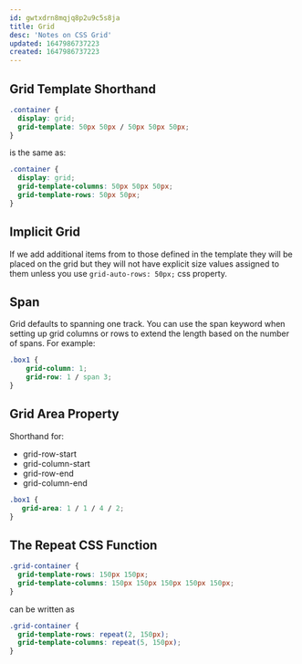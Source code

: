 ```yaml
---
id: gwtxdrn8mqjq8p2u9c5s8ja
title: Grid
desc: 'Notes on CSS Grid'
updated: 1647986737223
created: 1647986737223
---
```

## Grid Template Shorthand

```css
.container {
  display: grid;
  grid-template: 50px 50px / 50px 50px 50px;
}
```

is the same as:

```css
.container {
  display: grid;
  grid-template-columns: 50px 50px 50px;
  grid-template-rows: 50px 50px;
}
```

## Implicit Grid

If we add additional items from to those defined in the template they will be placed on the grid but they will not have explicit size values assigned to them unless you use `grid-auto-rows: 50px;` css property.

## Span

Grid defaults to spanning one track. You can use the span keyword when setting up grid columns or rows to extend the length based on the number of spans. For example:

```css
.box1 {
    grid-column: 1;
    grid-row: 1 / span 3;
}
```

## Grid Area Property

Shorthand for:

- grid-row-start
- grid-column-start
- grid-row-end
- grid-column-end

```css
.box1 {
   grid-area: 1 / 1 / 4 / 2;
}
```

## The Repeat CSS Function

```css
.grid-container {
  grid-template-rows: 150px 150px;
  grid-template-columns: 150px 150px 150px 150px 150px;
}
```

can be written as

```css
.grid-container {
  grid-template-rows: repeat(2, 150px);
  grid-template-columns: repeat(5, 150px);
}
```
